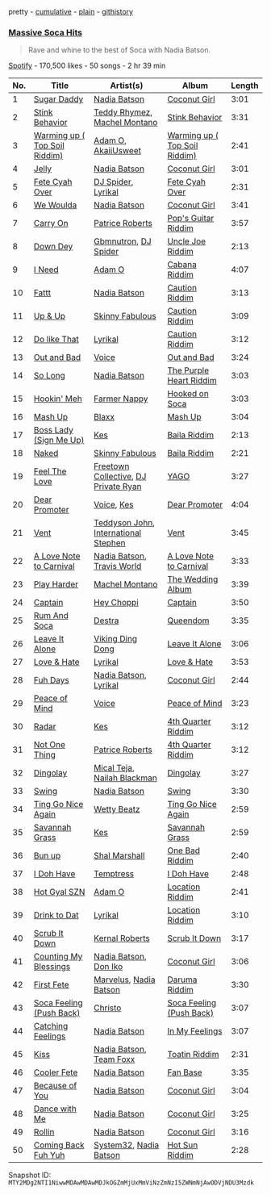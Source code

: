 pretty - [cumulative](/playlists/cumulative/37i9dQZF1DWW7BONj8RiqI.md) - [plain](/playlists/plain/37i9dQZF1DWW7BONj8RiqI) - [githistory](https://github.githistory.xyz/mackorone/spotify-playlist-archive/blob/main/playlists/plain/37i9dQZF1DWW7BONj8RiqI)

### [Massive Soca Hits](https://open.spotify.com/playlist/37i9dQZF1DWW7BONj8RiqI)

> Rave and whine to the best of Soca with Nadia Batson.

[Spotify](https://open.spotify.com/user/spotify) - 170,500 likes - 50 songs - 2 hr 39 min

| No. | Title | Artist(s) | Album | Length |
|---|---|---|---|---|
| 1 | [Sugar Daddy](https://open.spotify.com/track/0uKXGesFKOcJtwN5Pa6tjg) | [Nadia Batson](https://open.spotify.com/artist/1m1PGW9tdZRXYn85Bh3w9t) | [Coconut Girl](https://open.spotify.com/album/0WmujWq72Kz6Wftq3lZJwT) | 3:01 |
| 2 | [Stink Behavior](https://open.spotify.com/track/6QVRM736CkUUJTE4Y3yOb0) | [Teddy Rhymez](https://open.spotify.com/artist/2gFphsuTLIhXahR31Dba3p), [Machel Montano](https://open.spotify.com/artist/6wxP7SSzfvi21Cnl8JicdQ) | [Stink Behavior](https://open.spotify.com/album/5Z95dplrRMPynM2i1iuOs8) | 3:31 |
| 3 | [Warming up \( Top Soil Riddim\)](https://open.spotify.com/track/5yGvLAXhtKq4fruVpwkumv) | [Adam O](https://open.spotify.com/artist/38ukb6qHfxV6H2SUerkx9M), [AkaiiUsweet](https://open.spotify.com/artist/1jMUtFpjX61sjfVXlSM81W) | [Warming up \( Top Soil Riddim\)](https://open.spotify.com/album/4b2iRZmikTGAD9l9YgoFKu) | 2:41 |
| 4 | [Jelly](https://open.spotify.com/track/4DZpgXIzumG29zBpejBO1i) | [Nadia Batson](https://open.spotify.com/artist/1m1PGW9tdZRXYn85Bh3w9t) | [Coconut Girl](https://open.spotify.com/album/0WmujWq72Kz6Wftq3lZJwT) | 3:01 |
| 5 | [Fete Cyah Over](https://open.spotify.com/track/1oA7q6OHpUgRyV4cjs5Syy) | [DJ Spider](https://open.spotify.com/artist/4IIKLm6H0rXxvn6DWNhWcq), [Lyrikal](https://open.spotify.com/artist/35KCSzO0sDCLggvo39D9ng) | [Fete Cyah Over](https://open.spotify.com/album/7yMiqo1Voc33P4nTalAoag) | 2:31 |
| 6 | [We Woulda](https://open.spotify.com/track/05g5tpbJImM3nZE1bxncoZ) | [Nadia Batson](https://open.spotify.com/artist/1m1PGW9tdZRXYn85Bh3w9t) | [Coconut Girl](https://open.spotify.com/album/0WmujWq72Kz6Wftq3lZJwT) | 3:41 |
| 7 | [Carry On](https://open.spotify.com/track/54tMRvXvmbLSeX4h33d56U) | [Patrice Roberts](https://open.spotify.com/artist/0crMctn4iXaE3XCHpeBkOt) | [Pop's Guitar Riddim](https://open.spotify.com/album/6uXnKJxCwFGt9oGtT4fBX2) | 3:57 |
| 8 | [Down Dey](https://open.spotify.com/track/3tPOEUg96R7zHynKC1ND3m) | [Gbmnutron](https://open.spotify.com/artist/4EfvuRX05W5WiDkij0nTbq), [DJ Spider](https://open.spotify.com/artist/4IIKLm6H0rXxvn6DWNhWcq) | [Uncle Joe Riddim](https://open.spotify.com/album/5zT3bpSbT2XgdsGTZqig9r) | 2:13 |
| 9 | [I Need](https://open.spotify.com/track/1e9mLK4LXUPkomLzZwBAUg) | [Adam O](https://open.spotify.com/artist/38ukb6qHfxV6H2SUerkx9M) | [Cabana Riddim](https://open.spotify.com/album/7LLEj0e1mEmemyJs2RAFsJ) | 4:07 |
| 10 | [Fattt](https://open.spotify.com/track/5Jbo9fmh94CoGmdvje1HN7) | [Nadia Batson](https://open.spotify.com/artist/1m1PGW9tdZRXYn85Bh3w9t) | [Caution Riddim](https://open.spotify.com/album/0oCbAGTJf4aWNEjyFX2Nte) | 3:13 |
| 11 | [Up & Up](https://open.spotify.com/track/6Lm3yZ7ZHNyHJmNlxuCrge) | [Skinny Fabulous](https://open.spotify.com/artist/56BHYURgbka2nQbBy8XZ3x) | [Caution Riddim](https://open.spotify.com/album/0oCbAGTJf4aWNEjyFX2Nte) | 3:09 |
| 12 | [Do like That](https://open.spotify.com/track/3vp1O8ewfNIIvezxaTBQPE) | [Lyrikal](https://open.spotify.com/artist/35KCSzO0sDCLggvo39D9ng) | [Caution Riddim](https://open.spotify.com/album/0oCbAGTJf4aWNEjyFX2Nte) | 3:12 |
| 13 | [Out and Bad](https://open.spotify.com/track/2ycagZcHEqX3rPC44TIf5P) | [Voice](https://open.spotify.com/artist/61buXyJGplh38VDpEaB2ds) | [Out and Bad](https://open.spotify.com/album/3yOplnxQdhPRwwv2IXH9kJ) | 3:24 |
| 14 | [So Long](https://open.spotify.com/track/2WmNARSzCch3nzifLfn05K) | [Nadia Batson](https://open.spotify.com/artist/1m1PGW9tdZRXYn85Bh3w9t) | [The Purple Heart Riddim](https://open.spotify.com/album/0lE3XJtV1vvNwtyypqPymW) | 3:03 |
| 15 | [Hookin' Meh](https://open.spotify.com/track/5ZAKzjJeCTHnK3cGw1PzXa) | [Farmer Nappy](https://open.spotify.com/artist/0zSbNvakUiCGzlvMl7ncaN) | [Hooked on Soca](https://open.spotify.com/album/3XUBXDhv1RsWSAO45DjqTd) | 3:03 |
| 16 | [Mash Up](https://open.spotify.com/track/7gERxWoMY5cCFJ4Oyy8qnC) | [Blaxx](https://open.spotify.com/artist/5ix3RWfREDkS8yiuklSrjM) | [Mash Up](https://open.spotify.com/album/4DngCnXAuryTNHVFR1kGtp) | 3:04 |
| 17 | [Boss Lady \(Sign Me Up\)](https://open.spotify.com/track/6PR1VSJ3fAnZpRrgIAYgXJ) | [Kes](https://open.spotify.com/artist/7E6r9S8qCRfZVCjF1A8do6) | [Baila Riddim](https://open.spotify.com/album/7k8okFoxLMVcK8sptO5ZmS) | 2:13 |
| 18 | [Naked](https://open.spotify.com/track/2LszGvDF3uAHUlbiJsykbw) | [Skinny Fabulous](https://open.spotify.com/artist/56BHYURgbka2nQbBy8XZ3x) | [Baila Riddim](https://open.spotify.com/album/7k8okFoxLMVcK8sptO5ZmS) | 2:21 |
| 19 | [Feel The Love](https://open.spotify.com/track/13vorXelUCLrciiOxPtUwC) | [Freetown Collective](https://open.spotify.com/artist/4OD7vSNDpVB2VxTbifT8fG), [DJ Private Ryan](https://open.spotify.com/artist/1ODw2LIpFN4MPGnah95PBp) | [YAGO](https://open.spotify.com/album/0rhXufoWIvJPOqC5Y3AhHa) | 3:27 |
| 20 | [Dear Promoter](https://open.spotify.com/track/74F3DNzHUSrJ6sNz4YkFWe) | [Voice](https://open.spotify.com/artist/61buXyJGplh38VDpEaB2ds), [Kes](https://open.spotify.com/artist/7E6r9S8qCRfZVCjF1A8do6) | [Dear Promoter](https://open.spotify.com/album/3fiMNWUuR76Xj38ugSEIHe) | 4:04 |
| 21 | [Vent](https://open.spotify.com/track/4NRJJgLr3fC9PFIvMs3E2R) | [Teddyson John](https://open.spotify.com/artist/228J5DyE0af9Z5I5ojm0Fp), [International Stephen](https://open.spotify.com/artist/66q1BiIjgYt2BAK8BOg0Y6) | [Vent](https://open.spotify.com/album/37VNibWW91ZQfBCtCS9BIc) | 3:45 |
| 22 | [A Love Note to Carnival](https://open.spotify.com/track/058KUt42iPN32HBxHXCOJh) | [Nadia Batson](https://open.spotify.com/artist/1m1PGW9tdZRXYn85Bh3w9t), [Travis World](https://open.spotify.com/artist/5AVAzwpIu9f3H1oegupPCd) | [A Love Note to Carnival](https://open.spotify.com/album/1vMBHXiznIFvruxVrHgmjG) | 3:33 |
| 23 | [Play Harder](https://open.spotify.com/track/7w8en1vIDSFoWZUJvc8XdG) | [Machel Montano](https://open.spotify.com/artist/6wxP7SSzfvi21Cnl8JicdQ) | [The Wedding Album](https://open.spotify.com/album/1yt5cxkSS043TURuvnA9mZ) | 3:39 |
| 24 | [Captain](https://open.spotify.com/track/1mIFjtNYF0BGxyHsLFVAfR) | [Hey Choppi](https://open.spotify.com/artist/27GA6NMM69byd5ankSWsXw) | [Captain](https://open.spotify.com/album/3kXjZlfvVrmri82iXNG3O6) | 3:50 |
| 25 | [Rum And Soca](https://open.spotify.com/track/6HKbspk6E5uUoQtmX7pcCL) | [Destra](https://open.spotify.com/artist/0xMFjTpcN1zaf1ZU5NaNmk) | [Queendom](https://open.spotify.com/album/57fkEprYZT9EfEsW65i2BQ) | 3:35 |
| 26 | [Leave It Alone](https://open.spotify.com/track/49dbEbAqvPYl1p24xo7J9d) | [Viking Ding Dong](https://open.spotify.com/artist/2vQWBz2IFxhcvg06vd9spK) | [Leave It Alone](https://open.spotify.com/album/5cNr6YPKo8WgzaQ8COYEd5) | 3:06 |
| 27 | [Love & Hate](https://open.spotify.com/track/0szjogw2vC9hu0VFYDPbdy) | [Lyrikal](https://open.spotify.com/artist/35KCSzO0sDCLggvo39D9ng) | [Love & Hate](https://open.spotify.com/album/5yEDJLRBIB0qkIuh1Kqjil) | 3:53 |
| 28 | [Fuh Days](https://open.spotify.com/track/2CZuVYS2Qj6yg3hfeeGoa6) | [Nadia Batson](https://open.spotify.com/artist/1m1PGW9tdZRXYn85Bh3w9t), [Lyrikal](https://open.spotify.com/artist/35KCSzO0sDCLggvo39D9ng) | [Coconut Girl](https://open.spotify.com/album/0WmujWq72Kz6Wftq3lZJwT) | 2:44 |
| 29 | [Peace of Mind](https://open.spotify.com/track/4lTpmQWy4YrxlpkvMIV3OX) | [Voice](https://open.spotify.com/artist/61buXyJGplh38VDpEaB2ds) | [Peace of Mind](https://open.spotify.com/album/7A5JjM2ReIL9pMl85IeF1b) | 3:23 |
| 30 | [Radar](https://open.spotify.com/track/0D9fuQPHWvDonkDVaaJkAK) | [Kes](https://open.spotify.com/artist/7E6r9S8qCRfZVCjF1A8do6) | [4th Quarter Riddim](https://open.spotify.com/album/4NI1i8rrlpZXHUq2lomOG3) | 3:12 |
| 31 | [Not One Thing](https://open.spotify.com/track/4Hfy8nmJZreJX0c00Oov6a) | [Patrice Roberts](https://open.spotify.com/artist/0crMctn4iXaE3XCHpeBkOt) | [4th Quarter Riddim](https://open.spotify.com/album/4NI1i8rrlpZXHUq2lomOG3) | 3:12 |
| 32 | [Dingolay](https://open.spotify.com/track/4v3Av8xmWJyn0JLBX29h2k) | [Mical Teja](https://open.spotify.com/artist/3hAEV7AsItFtYdftNNxSMu), [Nailah Blackman](https://open.spotify.com/artist/1K23l3n63BTCtIMm0TyS4c) | [Dingolay](https://open.spotify.com/album/1iavPUafWYJWcstenET7ex) | 3:27 |
| 33 | [Swing](https://open.spotify.com/track/4QjQJ3Q6FSURBpQv2JkuU3) | [Nadia Batson](https://open.spotify.com/artist/1m1PGW9tdZRXYn85Bh3w9t) | [Swing](https://open.spotify.com/album/6D5KUP8n6c5EoLCK4CCBps) | 3:30 |
| 34 | [Ting Go Nice Again](https://open.spotify.com/track/6M9gzAXBcelYzploNJz6TB) | [Wetty Beatz](https://open.spotify.com/artist/3cb9sULs9n1DMoBDQ7YaEC) | [Ting Go Nice Again](https://open.spotify.com/album/4JnpZTXMXoXpLcfWQz8r7W) | 2:59 |
| 35 | [Savannah Grass](https://open.spotify.com/track/7omZHNEajQwaO6ApVFrjAy) | [Kes](https://open.spotify.com/artist/7E6r9S8qCRfZVCjF1A8do6) | [Savannah Grass](https://open.spotify.com/album/7mAs5zDNcL6GwcfIudCSl0) | 2:59 |
| 36 | [Bun up](https://open.spotify.com/track/3F5qgnuwPr217YIexmJoMW) | [Shal Marshall](https://open.spotify.com/artist/7mds6P3MvNyCg7l2QFpx6d) | [One Bad Riddim](https://open.spotify.com/album/3RQxr6iZb7eRMK2bH8zdHW) | 2:40 |
| 37 | [I Doh Have](https://open.spotify.com/track/2psAPBHRdrNj37su3Mi3te) | [Temptress](https://open.spotify.com/artist/45xndDWmcOjP2kCdHQ2au1) | [I Doh Have](https://open.spotify.com/album/7sk2QL3mqSeFcVp6qnghQT) | 2:48 |
| 38 | [Hot Gyal SZN](https://open.spotify.com/track/6obwvBYN4XLB1MoUVCofK0) | [Adam O](https://open.spotify.com/artist/38ukb6qHfxV6H2SUerkx9M) | [Location Riddim](https://open.spotify.com/album/1jkdIPsKGWZgJxzA9fiXjS) | 2:41 |
| 39 | [Drink to Dat](https://open.spotify.com/track/5zTfojcQTaMHhT4auLiysR) | [Lyrikal](https://open.spotify.com/artist/35KCSzO0sDCLggvo39D9ng) | [Location Riddim](https://open.spotify.com/album/1jkdIPsKGWZgJxzA9fiXjS) | 3:10 |
| 40 | [Scrub It Down](https://open.spotify.com/track/6tpmqzWDo19ToePsWlrIqc) | [Kernal Roberts](https://open.spotify.com/artist/7HKpbIsFQsZquxRSSoZiyB) | [Scrub It Down](https://open.spotify.com/album/2MMXokXLbQ9ZyOsQUXw1JZ) | 3:17 |
| 41 | [Counting My Blessings](https://open.spotify.com/track/1s4ylywE7r3IlLi8wFeuaj) | [Nadia Batson](https://open.spotify.com/artist/1m1PGW9tdZRXYn85Bh3w9t), [Don Iko](https://open.spotify.com/artist/0v8SYPtnsz0VJNU1qmA2yU) | [Coconut Girl](https://open.spotify.com/album/0WmujWq72Kz6Wftq3lZJwT) | 3:06 |
| 42 | [First Fete](https://open.spotify.com/track/45JWRO1iDr4jkhpXSxMXVG) | [Marvelus](https://open.spotify.com/artist/5p6jMuErecfkJtueqF72zo), [Nadia Batson](https://open.spotify.com/artist/6aEtv45FW57jvZXOwbJgF0) | [Daruma Riddim](https://open.spotify.com/album/5Nats3Xv3emqbAvaXsBd7K) | 3:30 |
| 43 | [Soca Feeling \(Push Back\)](https://open.spotify.com/track/62OmybvtwwtPpJz9mH8FU9) | [Christo](https://open.spotify.com/artist/0KnjqOM3FNDO3SUSKWRDLj) | [Soca Feeling \(Push Back\)](https://open.spotify.com/album/5RhgPFNM7pl517LFHdft5Z) | 3:07 |
| 44 | [Catching Feelings](https://open.spotify.com/track/5fA679L7UruZkmA7EorEuJ) | [Nadia Batson](https://open.spotify.com/artist/1m1PGW9tdZRXYn85Bh3w9t) | [In My Feelings](https://open.spotify.com/album/7cUTMtzLnLjf3WFd0ctyDF) | 3:07 |
| 45 | [Kiss](https://open.spotify.com/track/0MaI2ZRUC1atONjvt5Jr6T) | [Nadia Batson](https://open.spotify.com/artist/1m1PGW9tdZRXYn85Bh3w9t), [Team Foxx](https://open.spotify.com/artist/0QY1Fzl4cIbO14opQB8AyM) | [Toatin Riddim](https://open.spotify.com/album/4LL4JVrNQbmu7pQixAEPyv) | 2:31 |
| 46 | [Cooler Fete](https://open.spotify.com/track/1UozL4yojo6yzHpvgi5JWe) | [Nadia Batson](https://open.spotify.com/artist/1m1PGW9tdZRXYn85Bh3w9t) | [Fan Base](https://open.spotify.com/album/1AikLXCLEapAdw2XgtSiqy) | 3:35 |
| 47 | [Because of You](https://open.spotify.com/track/07K7Vcn6PzqrZnX9Lat3Qp) | [Nadia Batson](https://open.spotify.com/artist/1m1PGW9tdZRXYn85Bh3w9t) | [Coconut Girl](https://open.spotify.com/album/0WmujWq72Kz6Wftq3lZJwT) | 3:04 |
| 48 | [Dance with Me](https://open.spotify.com/track/09Buf6SCL2n6k4xKgIU3aT) | [Nadia Batson](https://open.spotify.com/artist/1m1PGW9tdZRXYn85Bh3w9t) | [Coconut Girl](https://open.spotify.com/album/0WmujWq72Kz6Wftq3lZJwT) | 3:25 |
| 49 | [Rollin](https://open.spotify.com/track/2R27w3AVAkLBsaXVuVRB2u) | [Nadia Batson](https://open.spotify.com/artist/1m1PGW9tdZRXYn85Bh3w9t) | [Coconut Girl](https://open.spotify.com/album/0WmujWq72Kz6Wftq3lZJwT) | 3:16 |
| 50 | [Coming Back Fuh Yuh](https://open.spotify.com/track/0btmu6nRf1fFcwAipBj9B6) | [System32](https://open.spotify.com/artist/7otiKgm5qrgugGPiW4by20), [Nadia Batson](https://open.spotify.com/artist/1m1PGW9tdZRXYn85Bh3w9t) | [Hot Sun Riddim](https://open.spotify.com/album/3pPDSVI0PB9SZPpAiRLqw5) | 2:28 |

Snapshot ID: `MTY2MDg2NTI1NiwwMDAwMDAwMDJkOGZmMjUxMmViNzZmNzI5ZWNmNjAwODVjNDU3Mzdk`
